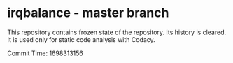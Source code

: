 # irqbalance - master branch

This repository contains frozen state of the repository.
Its history is cleared. It is used only for static code
analysis with Codacy.

Commit Time: 1698313156